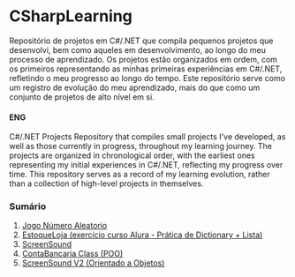 # CSharpLearning
Repositório de projetos em C#/.NET que compila pequenos projetos que desenvolvi, bem como aqueles em desenvolvimento, ao longo do meu processo de aprendizado. Os projetos estão organizados em ordem, com os primeiros representando as minhas primeiras experiências em C#/.NET, refletindo o meu progresso ao longo do tempo. Este repositório serve como um registro de evolução do meu aprendizado, mais do que como um conjunto de projetos de alto nível em si.

#### ENG
C#/.NET Projects Repository that compiles small projects I've developed, as well as those currently in progress, throughout my learning journey. The projects are organized in chronological order, with the earliest ones representing my initial experiences in C#/.NET, reflecting my progress over time. This repository serves as a record of my learning evolution, rather than a collection of high-level projects in themselves.

### Sumário
<ol>
<li><a href="JogoNumeroAleatorio">Jogo Número Aleatorio</a></li>
<li><a href="EstoqueLoja">EstoqueLoja (exercício curso Alura - Prática de Dictionary + Lista)</a></li>
  <li><a href="ScreenSound">ScreenSound</a></li>
  <li><a href="ContaBancariaClass">ContaBancaria Class (POO)</a></li>
  <li><a href="ScreenSound%20V2%20(Orientado%20a%20Objetos)">ScreenSound V2 (Orientado a Objetos)</a></li>
</ol>

